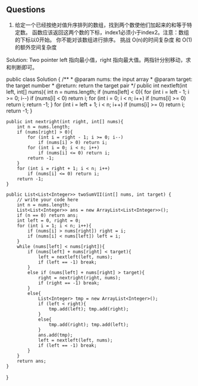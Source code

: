 ## Questions
1. 给定一个已经按绝对值升序排列的数组，找到两个数使他们加起来的和等于特定数。
函数应该返回这两个数的下标，index1必须小于index2。注意：数组的下标以0开始。
你不能对该数组进行排序。
挑战
O(n)的时间复杂度 和 O(1)的额外空间复杂度

Solution:
Two pointer
left 指向最小值，right 指向最大值。两指针分别移动，求和判断即可。

public class Solution {
    /**
     * @param nums: the input array
     * @param target: the target number
     * @return: return the target pair
     */
    public int nextleft(int left, int[] nums){
        int n = nums.length;
        if (nums[left] < 0){
            for (int i = left - 1; i >= 0; i--)
                if (nums[i] < 0) return i;
            for (int i = 0; i < n; i++)
                if (nums[i] >= 0) return i;
            return -1;
        }
        for (int i = left + 1; i < n; i++)
            if (nums[i] >= 0) return i;
        return -1;
    }
    
    public int nextright(int right, int[] nums){
        int n = nums.length;
        if (nums[right] > 0){
            for (int i = right - 1; i >= 0; i--)
                if (nums[i] > 0) return i;
            for (int i = 0; i < n; i++)
                if (nums[i] <= 0) return i;
            return -1;
        }
        for (int i = right + 1; i < n; i++)
            if (nums[i] <= 0) return i;
        return -1;
    }
    
    public List<List<Integer>> twoSumVII(int[] nums, int target) {
        // write your code here
        int n = nums.length;
        List<List<Integer>> ans = new ArrayList<List<Integer>>();
        if (n == 0) return ans;
        int left = 0, right = 0;
        for (int i = 1; i < n; i++){
            if (nums[i] > nums[right]) right = i;
            if (nums[i] < nums[left]) left = i;
        }
        while (nums[left] < nums[right]){
            if (nums[left] + nums[right] < target){
                left = nextleft(left, nums);
                if (left == -1) break;
            }
            else if (nums[left] + nums[right] > target){
                right = nextright(right, nums);
                if (right == -1) break;
            }
            else{
                List<Integer> tmp = new ArrayList<Integer>();
                if (left < right){
                    tmp.add(left); tmp.add(right);
                }
                else{
                    tmp.add(right); tmp.add(left);
                }
                ans.add(tmp);
                left = nextleft(left, nums);
                if (left == -1) break;
            }
        }
        return ans;
    }
}